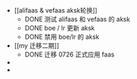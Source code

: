 - [[alifaas & vefaas aksk轮换]]
	- DONE 测试 alifaas 和 vefaas 的 aksk
	- DONE boe / lr 更新 aksk
	- DONE 禁用 boe/lr 的 aksk
- [[my 迁移二期]]
	- DONE 迁移 0726 正式应用 faas
-
-